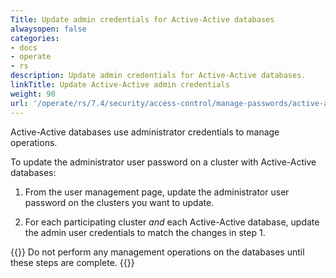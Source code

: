 ```yaml
---
Title: Update admin credentials for Active-Active databases
alwaysopen: false
categories:
- docs
- operate
- rs
description: Update admin credentials for Active-Active databases.
linkTitle: Update Active-Active admin credentials
weight: 90
url: '/operate/rs/7.4/security/access-control/manage-passwords/active-active-admin-credentials/'
---
```


Active-Active databases use administrator credentials to manage operations.

To update the administrator user password on a cluster with Active-Active databases:

1. From the user management page, update the administrator user password on the clusters you want to update.

1. For each participating cluster _and_ each Active-Active database, update the admin user credentials to match the changes in step 1. 

{{<warning>}}
Do not perform any management operations on the databases until these steps are complete.
{{</warning>}}
